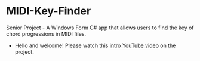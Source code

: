 # MIDI-Key-Finder
Senior Project - A Windows Form C# app that allows users to find the key of chord progressions in MIDI files.

- Hello and welcome! Please watch this [intro YouTube video](https://youtu.be/9up0IiyZ6zQ) on the project.

